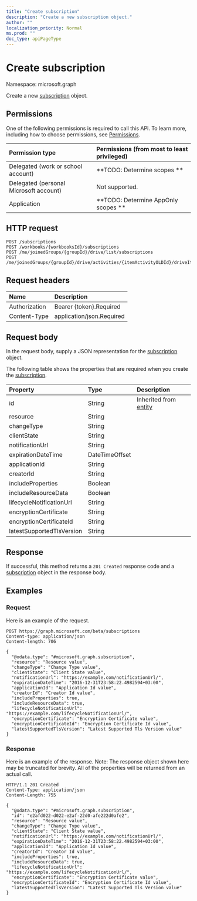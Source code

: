 ```yaml
---
title: "Create subscription"
description: "Create a new subscription object."
author: ""
localization_priority: Normal
ms.prod: ""
doc_type: apiPageType
---
```


# Create subscription

Namespace: microsoft.graph

Create a new [subscription](../resources/subscription.md) object.

## Permissions
One of the following permissions is required to call this API. To learn more, including how to choose permissions, see [Permissions](/concepts/permissions-reference.md).

|Permission type|Permissions (from most to least privileged)|
|:---|:---|
|Delegated (work or school account)|**TODO: Determine scopes **|
|Delegated (personal Microsoft account)|Not supported.|
|Application|**TODO: Determine AppOnly scopes **|

## HTTP request
<!-- {
  "blockType": "ignored"
}
-->
``` http
POST /subscriptions
POST /workbooks/{workbooksId}/subscriptions
POST /me/joinedGroups/{groupId}/drive/list/subscriptions
POST /me/joinedGroups/{groupId}/drive/activities/{itemActivityOLDId}/driveItem/subscriptions
```

## Request headers
|Name|Description|
|:---|:---|
|Authorization|Bearer {token}.Required|
|Content-Type|application/json.Required|

## Request body
In the request body, supply a JSON representation for the [subscription](../resources/subscription.md) object.

The following table shows the properties that are required when you create the [subscription](../resources/subscription.md).

|Property|Type|Description|
|:---|:---|:---|
|id|String| Inherited from [entity](../resources/entity.md)|
|resource|String||
|changeType|String||
|clientState|String||
|notificationUrl|String||
|expirationDateTime|DateTimeOffset||
|applicationId|String||
|creatorId|String||
|includeProperties|Boolean||
|includeResourceData|Boolean||
|lifecycleNotificationUrl|String||
|encryptionCertificate|String||
|encryptionCertificateId|String||
|latestSupportedTlsVersion|String||



## Response
If successful, this method returns a `201 Created` response code and a [subscription](../resources/subscription.md) object in the response body.

## Examples

### Request
Here is an example of the request.
<!-- {
  "blockType": "request",
  "name": "create_subscription_from_subscriptions"
}
-->
``` http
POST https://graph.microsoft.com/beta/subscriptions
Content-type: application/json
Content-length: 706

{
  "@odata.type": "#microsoft.graph.subscription",
  "resource": "Resource value",
  "changeType": "Change Type value",
  "clientState": "Client State value",
  "notificationUrl": "https://example.com/notificationUrl/",
  "expirationDateTime": "2016-12-31T23:58:22.4982594+03:00",
  "applicationId": "Application Id value",
  "creatorId": "Creator Id value",
  "includeProperties": true,
  "includeResourceData": true,
  "lifecycleNotificationUrl": "https://example.com/lifecycleNotificationUrl/",
  "encryptionCertificate": "Encryption Certificate value",
  "encryptionCertificateId": "Encryption Certificate Id value",
  "latestSupportedTlsVersion": "Latest Supported Tls Version value"
}
```

### Response
Here is an example of the response. Note: The response object shown here may be truncated for brevity. All of the properties will be returned from an actual call.
<!-- {
  "blockType": "response",
  "truncated": true,
  "@odata.type": "microsoft.graph.subscription"
}
-->
``` http
HTTP/1.1 201 Created
Content-Type: application/json
Content-Length: 755

{
  "@odata.type": "#microsoft.graph.subscription",
  "id": "e2afd022-d022-e2af-22d0-afe222d0afe2",
  "resource": "Resource value",
  "changeType": "Change Type value",
  "clientState": "Client State value",
  "notificationUrl": "https://example.com/notificationUrl/",
  "expirationDateTime": "2016-12-31T23:58:22.4982594+03:00",
  "applicationId": "Application Id value",
  "creatorId": "Creator Id value",
  "includeProperties": true,
  "includeResourceData": true,
  "lifecycleNotificationUrl": "https://example.com/lifecycleNotificationUrl/",
  "encryptionCertificate": "Encryption Certificate value",
  "encryptionCertificateId": "Encryption Certificate Id value",
  "latestSupportedTlsVersion": "Latest Supported Tls Version value"
}
```

